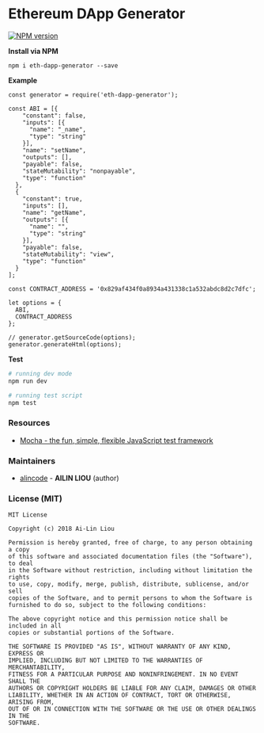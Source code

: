 # Ethereum DApp Generator

[![NPM version][npm-image]][npm-url] 

**Install via NPM**

```
npm i eth-dapp-generator --save
```

**Example**

```
const generator = require('eth-dapp-generator');

const ABI = [{
    "constant": false,
    "inputs": [{
      "name": "_name",
      "type": "string"
    }],
    "name": "setName",
    "outputs": [],
    "payable": false,
    "stateMutability": "nonpayable",
    "type": "function"
  },
  {
    "constant": true,
    "inputs": [],
    "name": "getName",
    "outputs": [{
      "name": "",
      "type": "string"
    }],
    "payable": false,
    "stateMutability": "view",
    "type": "function"
  }
];

const CONTRACT_ADDRESS = '0x829af434f0a8934a431338c1a532abdc8d2c7dfc';

let options = {
  ABI,
  CONTRACT_ADDRESS
};

// generator.getSourceCode(options);
generator.generateHtml(options);
```

**Test**

```sh
# running dev mode
npm run dev

# running test script
npm test
```

### Resources

* [Mocha - the fun, simple, flexible JavaScript test framework](https://mochajs.org/)

### Maintainers

- [alincode](https://github.com/alincode) - **AILIN LIOU** (author)

### License (MIT)

```
MIT License

Copyright (c) 2018 Ai-Lin Liou

Permission is hereby granted, free of charge, to any person obtaining a copy
of this software and associated documentation files (the "Software"), to deal
in the Software without restriction, including without limitation the rights
to use, copy, modify, merge, publish, distribute, sublicense, and/or sell
copies of the Software, and to permit persons to whom the Software is
furnished to do so, subject to the following conditions:

The above copyright notice and this permission notice shall be included in all
copies or substantial portions of the Software.

THE SOFTWARE IS PROVIDED "AS IS", WITHOUT WARRANTY OF ANY KIND, EXPRESS OR
IMPLIED, INCLUDING BUT NOT LIMITED TO THE WARRANTIES OF MERCHANTABILITY,
FITNESS FOR A PARTICULAR PURPOSE AND NONINFRINGEMENT. IN NO EVENT SHALL THE
AUTHORS OR COPYRIGHT HOLDERS BE LIABLE FOR ANY CLAIM, DAMAGES OR OTHER
LIABILITY, WHETHER IN AN ACTION OF CONTRACT, TORT OR OTHERWISE, ARISING FROM,
OUT OF OR IN CONNECTION WITH THE SOFTWARE OR THE USE OR OTHER DEALINGS IN THE
SOFTWARE.
```

[npm-url]: https://npmjs.org/package/eth-dapp-generator
[npm-image]: http://img.shields.io/npm/v/eth-dapp-generator.svg